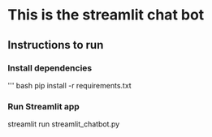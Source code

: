 # This is the streamlit chat bot

## Instructions to run

### Install dependencies
''' bash
pip install -r requirements.txt


### Run Streamlit app

streamlit run streamlit_chatbot.py
